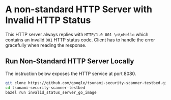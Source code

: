 # A non-standard HTTP Server with Invalid HTTP Status

This HTTP server always replies with `HTTP/1.0 001 \n\nHello` which contains an invalid `001` HTTP status code. Client has to handle the error gracefully when reading the response.

## Run Non-Standard HTTP Server Locally

The instruction below exposes the HTTP service at port 8080.

```sh
git clone https://github.com/google/tsunami-security-scanner-testbed.git
cd tsunami-security-scanner-testbed
bazel run invalid_status_server_go_image
```
